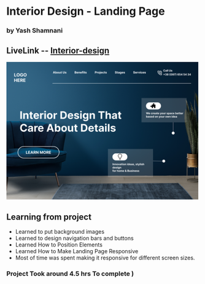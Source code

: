 # Interior Design -  Landing Page

### by Yash Shamnani 

 

 

 

## LiveLink -- [Interior-design](https://web-design-homepage-yash-shamnani.netlify.app/)



![img](images/10.png)

## Learning from project

 
  - Learned to put background images 
  - Learned to design navigation bars and buttons
  - Learned How to Position Elements
  - Learned How to Make Landing Page Responsive
  - Most of time was spent making it responsive for different screen sizes.
  
  


### Project Took around 4.5 hrs To complete )



 